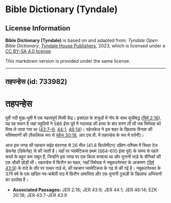 # Bible Dictionary (Tyndale)

## License Information

**Bible Dictionary (Tyndale)** is based on and adapted from: _Tyndale Open Bible Dictionary_, [Tyndale House Publishers](https://tyndaleopenresources.com/), 2023, which is licensed under a [CC BY-SA 4.0 license](https://creativecommons.org/licenses/by-sa/4.0/legalcode.en).

This markdown version is provided under the same license.



--------------------------------

## तहपन्हेस (id: 733982)

तहपन्हेस
========

पूर्वी नदी मुख\-भूमी में एक महत्वपूर्ण मिस्री केंद्र। इस्राएल के शत्रुओं में नोप के साथ सूचीबद्ध ([यिर्म 2:16](https://ref.ly/Jer2:16)), यह वह स्थान है जहां यहूदियों ने 586 ईसा पूर्व में गदल्याह की हत्या के बाद शरण ली थी जब यिर्मयाह को मिस्र ले जाया गया था ([43:7–9](https://ref.ly/Jer43:7-Jer43:9); [44:1](https://ref.ly/Jer44:1); [46:14](https://ref.ly/Jer46:14))। यहेजकेल ने इस शहर के खिलाफ विनाश की भविष्यवाणी की (वैकल्पिक रूप से [यहेज 30:18](https://ref.ly/Ezek30:18), आर.एस.वी. में तहपन्हेस के रूप में वर्तनी)। 

आज इस जगह की पहचान सईद बंदरगाह से 26 मील (41\.8 किलोमीटर) दक्षिण\-पश्चिम में स्थित टेल डेफनेह (डिफेनेह) से की जाती है। यहाँ पर प्सामेटिकस प्रथमं (664–610 ईसा पूर्व) के समय से पहले कब्ज़े के बहुत कम सबूत हैं, जिन्होंने इस जगह पर एक किला बनवाया था और यूनानी भाड़े के सैनिकों की एक चौकी छोड़ी थी। तहपन्हेस में फिरौन का महल, जहाँ यिर्मयाह ने नबूकदनेस्सर के आक्रमण ([यिर्म 43:9](https://ref.ly/Jer43:9)) के वादे के तौर पर पत्थर गाड़े थे, की पहचान प्सामेटिकस के गढ़ से की गई है। नबूकदनेस्सर के 37वें वर्ष के एक खंडित नव\-बाबेली पाठ में फ़िरौन अमासिस और एक यूनानी टुकड़ी के खिलाफ अभियानों का उल्लेख है।

* **Associated Passages:** JER 2:16; JER 43:9; JER 44:1; JER 46:14; EZK 30:18; JER 43:7–JER 43:9

